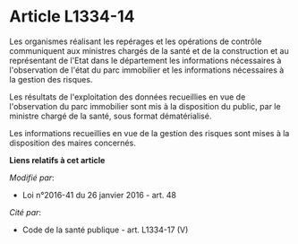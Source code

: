 # Article L1334-14

Les organismes réalisant les repérages et les opérations de contrôle communiquent aux ministres chargés de la santé et de la
construction et au représentant de l'Etat dans le département les informations nécessaires à l'observation de l'état du parc
immobilier et les informations nécessaires à la gestion des risques.

Les résultats de l'exploitation des données recueillies en vue de l'observation du parc immobilier sont mis à la disposition
du public, par le ministre chargé de la santé, sous format dématérialisé.

Les informations recueillies en vue de la gestion des risques sont mises à la disposition des maires concernés.

**Liens relatifs à cet article**

_Modifié par_:

  - Loi n°2016-41 du 26 janvier 2016 - art. 48

_Cité par_:

  - Code de la santé publique - art. L1334-17 (V)
